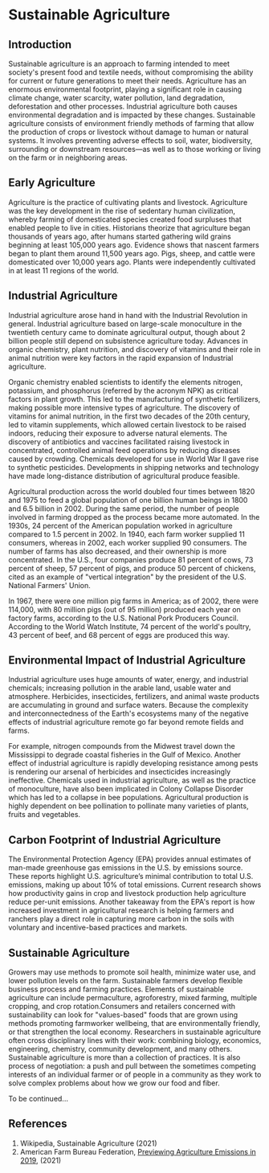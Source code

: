 # Sustainable Agriculture



## Introduction

Sustainable agriculture is an approach to farming intended to meet society's present food and textile needs, without compromising the ability for current or future generations to meet their needs. Agriculture has an enormous environmental footprint, playing a significant role in causing climate change, water scarcity, water pollution, land degradation, deforestation and other processes. Industrial agriculture both causes environmental degradation and is impacted by these changes. Sustainable agriculture consists of environment friendly methods of farming that allow the production of crops or livestock without damage to human or natural systems. It involves preventing adverse effects to soil, water, biodiversity, surrounding or downstream resources—as well as to those working or living on the farm or in neighboring areas.

## Early Agriculture

Agriculture is the practice of cultivating plants and livestock. Agriculture was the key development in the rise of sedentary human civilization, whereby farming of domesticated species created food surpluses that enabled people to live in cities. Historians theorize that agriculture began thousands of years ago, after humans started gathering wild grains beginning at least 105,000 years ago. Evidence shows that nascent farmers began to plant them around 11,500 years ago. Pigs, sheep, and cattle were domesticated over 10,000 years ago. Plants were independently cultivated in at least 11 regions of the world.

## Industrial Agriculture

Industrial agriculture arose hand in hand with the Industrial Revolution in general. Industrial agriculture based on large-scale monoculture in the twentieth century came to dominate agricultural output, though about 2 billion people still depend on subsistence agriculture today. Advances in organic chemistry, plant nutrition, and discovery of vitamins and their role in animal nutrition were key factors in the rapid expansion of Industrial agriculture.

Organic chemistry enabled scientists to identify the elements nitrogen, potassium, and phosphorus (referred by the acronym NPK) as critical factors in plant growth. This led to the manufacturing of synthetic fertilizers, making possible more intensive types of agriculture. The discovery of vitamins for animal nutrition, in the first two decades of the 20th century, led to vitamin supplements, which allowed certain livestock to be raised indoors, reducing their exposure to adverse natural elements. The discovery of antibiotics and vaccines facilitated raising livestock in concentrated, controlled animal feed operations by reducing diseases caused by crowding. Chemicals developed for use in World War II gave rise to synthetic pesticides. Developments in shipping networks and technology have made long-distance distribution of agricultural produce feasible.

Agricultural production across the world doubled four times between 1820 and 1975 to feed a global population of one billion human beings in 1800 and 6.5 billion in 2002. During the same period, the number of people involved in farming dropped as the process became more automated. In the 1930s, 24 percent of the American population worked in agriculture compared to 1.5 percent in 2002. In 1940, each farm worker supplied 11 consumers, whereas in 2002, each worker supplied 90 consumers. The number of farms has also decreased, and their ownership is more concentrated. In the U.S., four companies produce 81 percent of cows, 73 percent of sheep, 57 percent of pigs, and produce 50 percent of chickens, cited as an example of "vertical integration" by the president of the U.S. National Farmers' Union.

In 1967, there were one million pig farms in America; as of 2002, there were 114,000, with 80 million pigs (out of 95 million) produced each year on factory farms, according to the U.S. National Pork Producers Council. According to the World Watch Institute, 74 percent of the world's poultry, 43 percent of beef, and 68 percent of eggs are produced this way.

## Environmental Impact of Industrial Agriculture

Industrial agriculture uses huge amounts of water, energy, and industrial chemicals; increasing pollution in the arable land, usable water and atmosphere. Herbicides, insecticides, fertilizers, and animal waste products are accumulating in ground and surface waters. Because the complexity and interconnectedness of the Earth's ecosystems many of the negative effects of industrial agriculture remote go far beyond remote fields and farms.

For example, nitrogen compounds from the Midwest travel down the Mississippi to degrade coastal fisheries in the Gulf of Mexico. Another effect of industrial agriculture is rapidly developing resistance among pests is rendering our arsenal of herbicides and insecticides increasingly ineffective. Chemicals used in industrial agriculture, as well as the practice of monoculture, have also been implicated in Colony Collapse Disorder which has led to a collapse in bee populations. Agricultural production is highly dependent on bee pollination to pollinate many varieties of plants, fruits and vegetables.

## Carbon Footprint of Industrial Agriculture

The Environmental Protection Agency (EPA) provides annual estimates of man-made greenhouse gas emissions in the U.S. by emissions source. These reports highlight U.S. agriculture’s minimal contribution to total U.S. emissions, making up about 10% of total emissions. Current research shows how productivity gains in crop and livestock production help agriculture reduce per-unit emissions. Another takeaway from the EPA's report is how increased investment in agricultural research is helping farmers and ranchers play a direct role in capturing more carbon in the soils with voluntary and incentive-based practices and markets.

## Sustainable Agriculture

Growers may use methods to promote soil health, minimize water use, and lower pollution levels on the farm. Sustainable farmers develop flexible business process and farming practices. Elements of sustainable agriculture can include permaculture, agroforestry, mixed farming, multiple cropping, and crop rotation.Consumers and retailers concerned with sustainability can look for "values-based" foods that are grown using methods promoting farmworker wellbeing, that are environmentally friendly, or that strengthen the local economy. Researchers in sustainable agriculture often cross disciplinary lines with their work: combining biology, economics, engineering, chemistry, community development, and many others. Sustainable agriculture is more than a collection of practices. It is also process of negotiation: a push and pull between the sometimes competing interests of an individual farmer or of people in a community as they work to solve complex problems about how we grow our food and fiber.

To be continued...

## References

1. Wikipedia, Sustainable Agriculture (2021)
2. American Farm Bureau Federation, [Previewing Agriculture Emissions in 2019](https://www.fb.org/market-intel/previewing-2019-agricultural-emissions), (2021)

